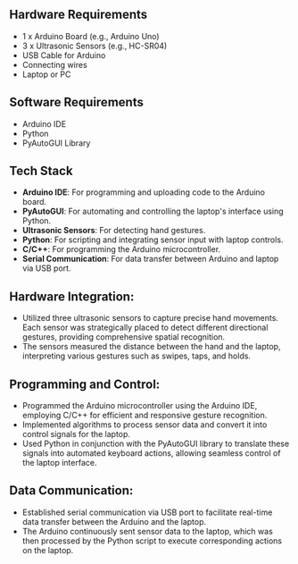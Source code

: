
## Hardware Requirements

- 1 x Arduino Board (e.g., Arduino Uno)
- 3 x Ultrasonic Sensors (e.g., HC-SR04)
- USB Cable for Arduino
- Connecting wires
- Laptop or PC

## Software Requirements

- Arduino IDE
- Python
- PyAutoGUI Library

## Tech Stack

- **Arduino IDE**: For programming and uploading code to the Arduino board.
- **PyAutoGUI**: For automating and controlling the laptop's interface using Python.
- **Ultrasonic Sensors**: For detecting hand gestures.
- **Python**: For scripting and integrating sensor input with laptop controls.
- **C/C++**: For programming the Arduino microcontroller.
- **Serial Communication**: For data transfer between Arduino and laptop via USB port.

## Hardware Integration:
- Utilized three ultrasonic sensors to capture precise hand movements. Each sensor was strategically placed to detect different directional gestures, providing comprehensive spatial recognition.
- The sensors measured the distance between the hand and the laptop, interpreting various gestures such as swipes, taps, and holds.

## Programming and Control:
- Programmed the Arduino microcontroller using the Arduino IDE, employing C/C++ for efficient and responsive gesture recognition.
- Implemented algorithms to process sensor data and convert it into control signals for the laptop.
- Used Python in conjunction with the PyAutoGUI library to translate these signals into automated keyboard actions, allowing seamless control of the laptop interface.

## Data Communication:
- Established serial communication via USB port to facilitate real-time data transfer between the Arduino and the laptop.
- The Arduino continuously sent sensor data to the laptop, which was then processed by the Python script to execute corresponding actions on the laptop.
